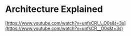 # Architecture Explained

[https://www.youtube.com/watch?v=unfsCR\_\_O0s&t=3s](https://www.youtube.com/watch?v=unfsCR__O0s&t=3s)

